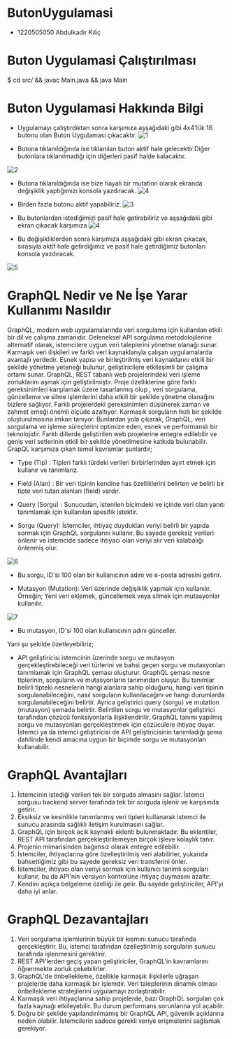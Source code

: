 # ButonUygulamasi
- 1220505050 Abdulkadir Kılıç
# Buton Uygulamasi Çalıştırılması
$ cd src/ && javac Main.java && java Main
# Buton Uygulamasi Hakkında Bilgi 
- Uygulamayı çalıştırdıktan sonra karşımıza aşşağıdaki gibi 4x4'lük 16 butonu olan  Buton Uygulaması çıkacaktır.
![1](https://github.com/Abdulkadirkilicc/ButonUygulamasi/assets/115181323/4fb864bd-7ef2-45bd-addd-79d5dc653d0c)

- Butona tıklanıldığında ise tıklanılan buton aktif hale gelecektir.Diğer butonlara tıklanılmadığı için diğerleri pasif halde kalacaktır. 

![2](https://github.com/Abdulkadirkilicc/ButonUygulamasi/assets/115181323/5ac4923d-b6de-4baa-9afb-3681eedeb6b5)

- Butona tıklanıldığında ise  bize hayali bir mutation olarak ekranda değişiklik yaptığımızı konsola  yazdıracak.
![4](https://github.com/Abdulkadirkilicc/ButonUygulamasi/assets/115181323/101ca051-6f9d-4da4-b43c-317e828620f6)

- Birden fazla butonu aktif yapabiliriz. 
![3](https://github.com/Abdulkadirkilicc/ButonUygulamasi/assets/115181323/dd561885-883f-4639-b5ef-2b8fc9f5b617)

- Bu butonlardan istediğimizi pasif hale getirebiliriz ve aşşağıdaki gibi ekran çıkacak karşımıza 
![4](https://github.com/Abdulkadirkilicc/ButonUygulamasi/assets/115181323/9ae30d3c-294b-46dd-a2ed-a67fd84773ae)


- Bu değişikliklerden sonra karşımıza aşşağıdaki gibi ekran çıkacak, sırasıyla aktif hale getirdiğimiz ve pasif hale getirdiğimiz butonları konsola yazdıracak.

![5](https://github.com/Abdulkadirkilicc/ButonUygulamasi/assets/115181323/c447e4c3-dc54-4189-ae5d-c0062aa38afb)

# GraphQL Nedir ve Ne İşe Yarar Kullanımı Nasıldır

GraphQL, modern web uygulamalarında veri sorgulama için kullanılan etkili bir dil ve çalışma zamanıdır. Geleneksel API sorgulama metodolojilerine alternatif olarak, istemcilere uygun veri taleplerini yönetme olanağı sunar. Karmaşık veri ilişkileri ve farklı veri kaynaklarıyla çalışan uygulamalarda avantajlı yerdedir. Esnek yapısı ve birleştirilmiş veri kaynaklarını etkili bir şekilde yönetme yeteneği bulunur, geliştiricilere etkileşimli bir çalışma ortamı sunar.
GraphQL, REST tabanlı web projelerindeki veri işleme zorluklarını aşmak için geliştirilmiştir. Proje özelliklerine göre farklı gereksinimleri karşılamak üzere tasarlanmış olup , veri sorgulama, güncelleme ve silme işlemlerini daha etkili bir şekilde yönetme olanağını bizlere sağlıyor. Farklı projelerdeki gereksinimleri düşünerek zaman ve zahmet emeği önemli ölçüde azaltıyor. Karmaşık sorguların hızlı bir şekilde oluşturulmasına imkan tanıyor.
Bunlardan yola çıkarak, GraphQL, veri sorgulama ve işleme süreçlerini optimize eden, esnek ve performanslı bir teknolojidir. Farklı dillerde geliştirilen web projelerine entegre edilebilir ve geniş veri setlerinin etkili bir şekilde yönetilmesine katkıda bulunabilir.
GrapQL karşımıza çıkan temel kavramlar şunlardır;
- Type (Tip) : Tipleri farklı türdeki verileri birbirlerinden ayırt etmek için kullanır ve tanımlarız.
- Field (Alan) : Bir veri tipinin kendine has özelliklerini belirten ve belirli bir tipte veri tutan alanları (field) vardır.
- Query (Sorgu) : Sunucudan, istenilen biçimdeki ve içinde veri olan yanıtı tanımlamak için kullanılan spesifik istektir.

- Sorgu (Query): İstemciler, ihtiyaç duydukları veriyi belirli bir yapıda sormak için GraphQL sorgularını kullanır. Bu sayede gereksiz verileri  önlenir ve istemcide sadece ihtiyacı olan veriyi alır veri kalabalığı önlenmiş olur.


![6](https://github.com/Abdulkadirkilicc/ButonUygulamasi/assets/115181323/d2101bd0-2d1b-4daa-81ad-e26128e8199d)
- Bu sorgu, ID'si 100  olan bir kullanıcının adını ve e-posta adresini getirir. 



- Mutasyon (Mutation): Veri üzerinde değişiklik yapmak için kullanılır. Örneğin; Yeni veri eklemek, güncellemek veya silmek için mutasyonlar kullanılır.

![7](https://github.com/Abdulkadirkilicc/ButonUygulamasi/assets/115181323/7baada52-95c3-43a2-b7b1-4bd7bd486119)
- Bu mutasyon, ID'si 100 olan kullanıcının adını günceller.

Yani şu şekilde özetleyebiliriz;
- API geliştiricisi istemcinin üzerinde sorgu ve mutasyon gerçekleştirebileceği veri türlerini ve bahsi geçen sorgu ve mutasyonları tanımlamak için GraphQL şeması oluşturur. GraphQL şeması nesne tiplerinin, sorguların ve mutasyonların tanımından oluşur. Bu tanımlar belirli tipteki nesnelerin hangi alanlara sahip olduğunu, hangi veri tipinin sorgulanabileceğini, nasıl sorguların kullanılacağını ve hangi durumlarda sorgulanabileceğini belirtir. Ayrıca geliştirici query (sorgu) ve mutation (mutasyon) şemada belirtir. Belirtilen sorgu ve mutasyonlar geliştirici tarafından çözücü   fonksiyonlarla ilişkilendirilir. GraphQL tanımı yapılmış sorgu ve mutasyonları gerçekleştirmek için çözücülere ihtiyaç duyar.
İstemci ya da istemci geliştiricisi de API geliştiricisinin tanımladığı şema dahilinde kendi amacına uygun bir biçimde sorgu ve mutasyonları kullanabilir.

# GraphQL Avantajları

1. İstemcinin istediği verileri tek bir sorguda almasını sağlar. İstemci sorgusu backend server tarafında tek bir sorguda işlenir ve karşısında getirir.
2. Eksiksiz ve kesinlikle tanımlanmış veri tipleri kullanarak istemci ile sunucu arasında sağlıklı iletişim kurulmasını sağlar.
3. GraphQL için birçok açık kaynaklı eklenti bulunmaktadır. Bu eklentiler, REST API tarafından gerçekleştirilemeyen birçok işleve kolaylık tanır.
4. Projenin mimarisinden bağımsız olarak entegre edilebilir.
5. İstemciler, ihtiyaçlarına göre özelleştirilmiş veri alabilirler,  yukarıda bahsettiğimiz gibi bu sayede gereksiz veri transferini önler.
6. İstemciler, ihtiyacı olan veriyi sormak için kullanıcı tanımlı sorguları kullanır, bu da API'nin versiyon kontrolüne ihtiyaç duymasını azaltır.
7. Kendini açıkça belgeleme özelliği ile gelir. Bu sayede geliştiriciler, API'yi daha iyi anlar.

# GraphQL Dezavantajları

1. Veri sorgulama işlemlerinin büyük bir kısmını sunucu tarafında gerçekleştirir. Bu, istemci tarafından özelleştirilmiş sorguların sunucu tarafında işlenmesini gerektirir.
2. REST API'lerden geçiş yapan geliştiriciler, GraphQL'in kavramlarını öğrenmekte zorluk çekebilirler.
3. GraphQL'de önbellekleme, özellikle karmaşık ilişkilerle uğraşan projelerde daha karmaşık bir işlemdir. Veri taleplerinin dinamik olması önbellekleme stratejilerini uygulamayı zorlaştırabilir.
4. Karmaşık veri ihtiyaçlarına sahip projelerde, bazı GraphQL sorguları çok fazla kaynağı etkileyebilir. Bu durum performans sorunlarına yol açabilir.
5. Doğru bir şekilde yapılandırılmamış bir GraphQL API, güvenlik açıklarına neden olabilir. İstemcilerin sadece gerekli veriye erişmelerini sağlamak gerekiyor.







